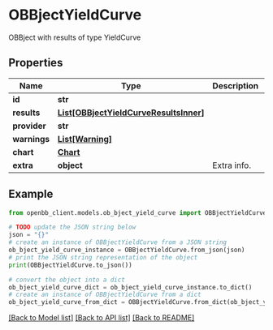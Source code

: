 # OBBjectYieldCurve

OBBject with results of type YieldCurve

## Properties

Name | Type | Description | Notes
------------ | ------------- | ------------- | -------------
**id** | **str** |  | [optional] 
**results** | [**List[OBBjectYieldCurveResultsInner]**](OBBjectYieldCurveResultsInner.md) |  | [optional] 
**provider** | **str** |  | [optional] 
**warnings** | [**List[Warning]**](Warning.md) |  | [optional] 
**chart** | [**Chart**](Chart.md) |  | [optional] 
**extra** | **object** | Extra info. | [optional] 

## Example

```python
from openbb_client.models.ob_bject_yield_curve import OBBjectYieldCurve

# TODO update the JSON string below
json = "{}"
# create an instance of OBBjectYieldCurve from a JSON string
ob_bject_yield_curve_instance = OBBjectYieldCurve.from_json(json)
# print the JSON string representation of the object
print(OBBjectYieldCurve.to_json())

# convert the object into a dict
ob_bject_yield_curve_dict = ob_bject_yield_curve_instance.to_dict()
# create an instance of OBBjectYieldCurve from a dict
ob_bject_yield_curve_from_dict = OBBjectYieldCurve.from_dict(ob_bject_yield_curve_dict)
```
[[Back to Model list]](../README.md#documentation-for-models) [[Back to API list]](../README.md#documentation-for-api-endpoints) [[Back to README]](../README.md)


